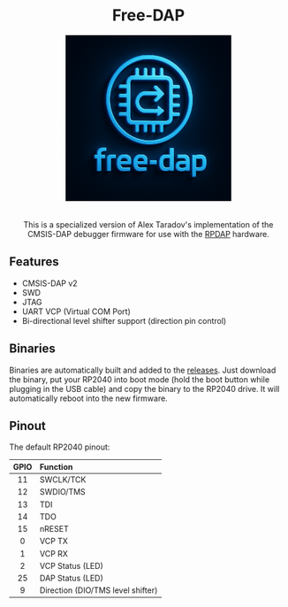 <div align="center">

# Free-DAP

<img height=300 title="Logo by GPT-5" src="./logo.png"/>
<br/>
<br/>

This is a specialized version of Alex Taradov's implementation of the CMSIS-DAP debugger firmware for use with the [RPDAP](https://github.com/ruben-iteng/RPDAP) hardware.

</div>

## Features

- CMSIS-DAP v2
- SWD
- JTAG
- UART VCP (Virtual COM Port)
- Bi-directional level shifter support (direction pin control)

## Binaries

Binaries are automatically built and added to the [releases](https://github.com/ruben-iteng/Free-DAP/releases/latest).
Just download the binary, put your RP2040 into boot mode (hold the boot button while plugging in the USB cable) and copy the binary to the RP2040 drive. It will automatically reboot into the new firmware.

## Pinout

The default RP2040 pinout:

| GPIO | Function |
|:---:|:---|
| 11 | SWCLK/TCK |
| 12 | SWDIO/TMS |
| 13 | TDI |
| 14 | TDO |
| 15 | nRESET |
| 0 | VCP TX |
| 1 | VCP RX |
| 2 | VCP Status (LED)|
| 25 | DAP Status (LED)|
| 9 | Direction (DIO/TMS level shifter)|
